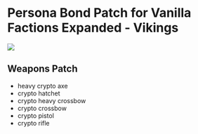 # Persona Bond Patch for Vanilla Factions Expanded - Vikings

![](https://github.com/dave40k/Persona-Bond-Patch-for-VFE-Vikings/blob/main/About/Preview.png)

## Weapons Patch
- heavy crypto axe
- crypto hatchet
- crypto heavy crossbow
- crypto crossbow
- crypto pistol
- crypto rifle